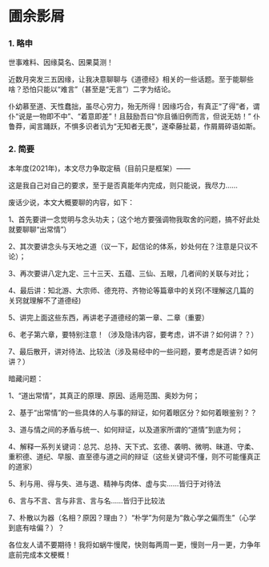 # 圃余影屑

### 1. 略申

世事难料、因缘莫名、因果莫测！

近数月突发三五因缘，让我决意聊聊与《道德经》相关的一些话题。至于能聊些啥？恐怕只能以“难言”（甚至是“无言”）二字为结论。

仆幼慕至道、天性蠢拙，虽尽心穷力，殆无所得！因缘巧合，有真正“了得”者，谓仆“说是一物即不中”、“着意即差”！且鼓励吾曰“你且循旧例而言，但说无妨！” 仆鲁莽，闻言踊跃，不惧多识者讥为“无知者无畏”，遂牵藤扯葛，作屑屑碎语如斯。

### 2. 简要

本年度(2021年)，本文尽力争取定稿（目前只是框架）——

这是我自己对自己的要求，至于是否真能年内完成，则只能说，我尽力……

废话少说，本文大概要聊的内容，如下：

1、首先要讲一念觉明与念头功夫；（这个地方要强调物我取舍的问题，搞不好此处就要聊聊“出常情”）

2、其次要讲念头与天地之道（议一下，起信论的体系，妙处何在？注意是只议不论）；

3、再次要讲八定九定、三十三天、五蕴、三仙、五眼，几者间的关联与对比；

4、最后讲：知北游、大宗师、德充符、齐物论等篇章中的关窍(不理解这几篇的关窍就理解不了道德经)

5、讲完上面这些东西，再讲老子道德经的第一章、二章（重要）

6、老子第六章，要特别注意！（涉及隐讳内容，要考虑，讲不讲？如何讲？？）

7、最后散开，讲对待法、比较法（涉及易经中的一些问题，要考虑是否讲？如何讲？）

暗藏问题：

1、“道出常情”，其真正的原理、原因、适用范围、奥妙为何；

2、基于“出常情”的一些具体的人与事的辩证，如何着眼区分？如何着眼鉴别？？

3、道与情之间的矛盾与统一、如何辩证，以及道家所谓的“道情”到底为何；

4、解释一系列关键词：总咒、总持、天下式、玄德、袭明、微明、昧道、守柔、重积德、道纪、早服、直至德与道之间的辩证（这些关键词不懂，则不可能懂真正的道家）

5、利与用、得与失、进与退、精神与肉体、虚与实……皆归于对待法

6、言与不言、言与非言、言与名……皆归于比较法

7、朴散以为器（名相？原因？理由？）“朴学”为何是为“救心学之偏而生”（心学到底有啥偏？）？

各位友人请不要期待！我将如蜗牛慢爬，快则每两周一更，慢则一月一更，力争年底前完成本文梗概！

